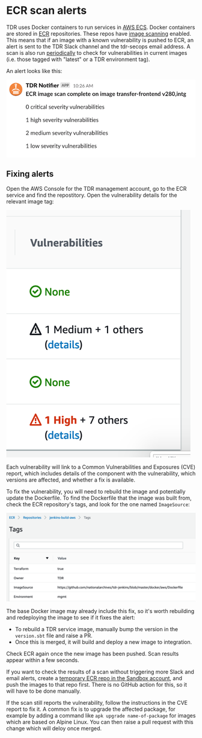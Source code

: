 # ECR scan alerts

TDR uses Docker containers to run services in [AWS ECS]. 
Docker containers are stored in [ECR] repositories. These
repos have [image scanning] enabled. This means that if an image with a known
vulnerability is pushed to ECR, an alert is sent to the TDR Slack channel and
the tdr-secops email address. A scan is also run [periodically][periodic-ecr] to
check for vulnerabilities in current images (i.e. those tagged with "latest" or
a TDR environment tag).

An alert looks like this:

![](./images/image-scan-alert.png)

[AWS ECS]: https://aws.amazon.com/ecs/
[ECR]: https://aws.amazon.com/ecr/
[image scanning]: https://docs.aws.amazon.com/AmazonECR/latest/userguide/image-scanning.html
[periodic-ecr]: https://github.com/nationalarchives/tdr-terraform-backend/blob/60d7b655b7b7436ee5c0ef317bf36e04d30d5d3a/root.tf#L338

## Fixing alerts

Open the AWS Console for the TDR management account, go to the ECR service and
find the repostitory. Open the vulnerability details for the relevant image tag:

![](./images/image-scan-vulnerabilities.png)

Each vulnerability will link to a Common Vulnerabilities and Exposures (CVE)
report, which includes details of the component with the vulnerability, which
versions are affected, and whether a fix is available.

To fix the vulnerability, you will need to rebuild the image and potentially
update the Dockerfile. To find the Dockerfile that the image was built from,
check the ECR repository's tags, and look for the one named `ImageSource`:

![](./images/ecr-repo-tags.png)

The base Docker image may already include this fix, so it's worth rebuilding and
redeploying the image to see if it fixes the alert:

* To rebuild a TDR service image, manually bump the version in the `version.sbt` file and raise a PR.
* Once this is merged, it will build and deploy a new image to integration.

Check ECR again once the new image has been pushed. Scan results appear within a
few seconds.

If you want to check the results of a scan without triggering more Slack and
email alerts, create a [temporary ECR repo in the Sandbox account][sandbox-ecr],
and push the images to that repo first. There is no GitHub action for this, so it will have to be done manually.

If the scan still reports the vulnerability, follow the instructions in the CVE
report to fix it. A common fix is to upgrade the affected package, for example
by adding a command like `apk upgrade name-of-package` for images which are
based on Alpine Linux. You can then raise a pull request with this change which will deloy once merged.  

[sandbox-ecr]: https://github.com/nationalarchives/tdr-scripts/tree/master/terraform/ecr-sandbox
